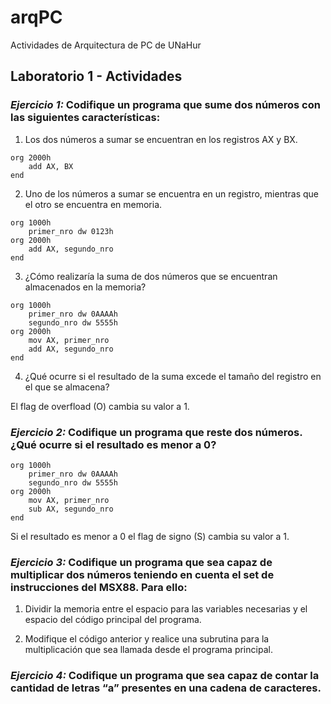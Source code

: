 # arqPC
Actividades de Arquitectura de PC de UNaHur

## Laboratorio 1 - Actividades

### *Ejercicio 1:* Codifique un programa que sume dos números con las siguientes características:

1. Los dos números a sumar se encuentran en los registros AX y BX.

```assembly
org 2000h
    add AX, BX
end
```

2. Uno de los números a sumar se encuentra en un registro, mientras que el otro se encuentra en memoria.

```assembly
org 1000h
    primer_nro dw 0123h
org 2000h
    add AX, segundo_nro
end
```

3. ¿Cómo realizaría la suma de dos números que se encuentran almacenados en la memoria?

```assembly
org 1000h
    primer_nro dw 0AAAAh
    segundo_nro dw 5555h
org 2000h
    mov AX, primer_nro
    add AX, segundo_nro
end
```

4. ¿Qué ocurre si el resultado de la suma excede el tamaño del registro en el que se almacena?

El flag de overfload (O) cambia su valor a 1.

### *Ejercicio 2:* Codifique un programa que reste dos números. ¿Qué ocurre si el resultado es menor a 0?

```assembly
org 1000h
    primer_nro dw 0AAAAh
    segundo_nro dw 5555h
org 2000h
    mov AX, primer_nro
    sub AX, segundo_nro
end
```

Si el resultado es menor a 0 el flag de signo (S) cambia su valor a 1.

### *Ejercicio 3:* Codifique un programa que sea capaz de multiplicar dos números teniendo en cuenta el set de instrucciones del MSX88. Para ello:

1. Dividir la memoria entre el espacio para las variables necesarias y el espacio del código principal del programa.

2. Modifique el código anterior y realice una subrutina para la multiplicación que sea llamada desde el programa principal.

### *Ejercicio 4:* Codifique un programa que sea capaz de contar la cantidad de letras “a” presentes en una cadena de caracteres.

